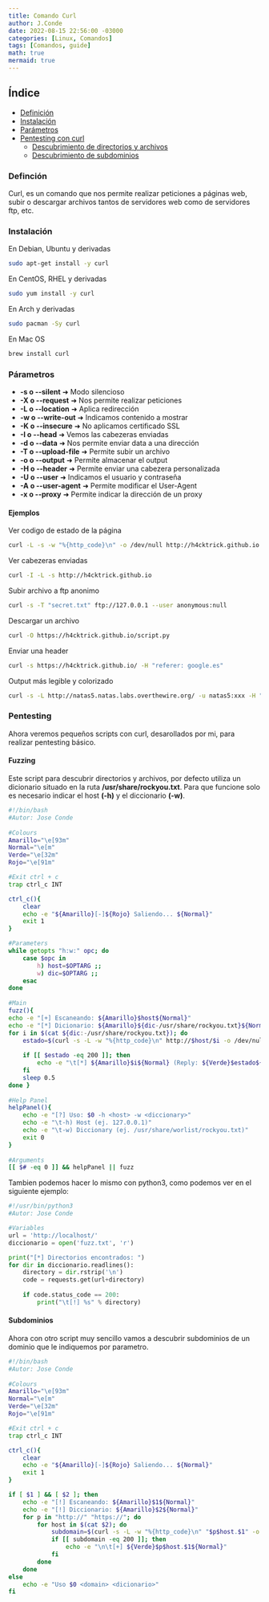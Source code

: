 ```yaml
---
title: Comando Curl
author: J.Conde
date: 2022-08-15 22:56:00 -03000 
categories: [Linux, Comandos]
tags: [Comandos, guide]
math: true
mermaid: true
---
```


## Índice
- [Definición](#definción)
- [Instalación](#instalación)
- [Parámetros](#párametros)
- [Pentesting con curl](#pentesting)
  - [Descubrimiento de directorios y archivos](#fuzzing)
  - [Descubrimiento de subdominios](#subdominios)


### Definción
Curl, es un comando que nos permite realizar peticiones a páginas web, subir o descargar archivos tantos de servidores
web como de servidores ftp, etc. 

### Instalación 
En Debian, Ubuntu y derivadas
```bash
sudo apt-get install -y curl
```
En CentOS, RHEL y derivadas
```bash
sudo yum install -y curl
```
En Arch y derivadas
```bash
sudo pacman -Sy curl
```
En Mac OS
```bash
brew install curl
```

### Párametros
- **-s o \--silent** ➜ Modo silencioso
- **-X o \--request** ➜ Nos permite realizar peticiones
- **-L o \--location** ➜ Aplica redirección 
- **-w o \--write-out** ➜ Indicamos contenido a mostrar
- **-K o \--insecure** ➜ No aplicamos certificado SSL 
- **-I o \--head** ➜ Vemos las cabezeras enviadas
- **-d o \--data** ➜ Nos permite enviar data a una dirección
- **-T o \--upload-file** ➜ Permite subir un archivo
- **-o o \--output** ➜ Permite almacenar el output
- **-H o \--header** ➜ Permite enviar una cabezera personalizada
- **-U o \--user** ➜ Indicamos el usuario y contraseña 
- **-A o \--user-agent** ➜ Permite modificar el User-Agent 
- **-x o \--proxy** ➜ Permite indicar la dirección de un proxy

#### Ejemplos
Ver codigo de estado de la página 
```bash
curl -L -s -w "%{http_code}\n" -o /dev/null http://h4cktrick.github.io
```
Ver cabezeras enviadas 
```bash
curl -I -L -s http://h4cktrick.github.io
```
Subir archivo a ftp anonimo
```bash
curl -s -T "secret.txt" ftp://127.0.0.1 --user anonymous:null
```
Descargar un archivo 
```bash
curl -O https://h4cktrick.github.io/script.py
```

Enviar una header 
```bash
curl -s https://h4cktrick.github.io/ -H "referer: google.es"
```

Output más legible y colorizado
```bash
curl -s -L http://natas5.natas.labs.overthewire.org/ -u natas5:xxx -H "Cookie: loggedin=1" | htmlq -p | batcat -l html
```

### Pentesting
Ahora veremos pequeños scripts con curl, desarollados por mi, para realizar pentesting básico. 
#### Fuzzing
Este script para descubrir directorios y archivos, por defecto utiliza un dicionario situado en la ruta **/usr/share/rockyou.txt**. 
Para que funcione solo es necesario indicar el host **(-h)** y el diccionario **(-w)**.
```bash
#!/bin/bash
#Autor: Jose Conde
 
#Colours
Amarillo="\e[93m"
Normal="\e[m"
Verde="\e[32m"
Rojo="\e[91m"

#Exit ctrl + c 
trap ctrl_c INT

ctrl_c(){
	clear
	echo -e "${Amarillo}[-]${Rojo} Saliendo... ${Normal}"
	exit 1
}

#Parameters
while getopts "h:w:" opc; do
    case $opc in
        h) host=$OPTARG ;;
        w) dic=$OPTARG ;;
    esac
done
 
#Main
fuzz(){
echo -e "[+] Escaneando: ${Amarillo}$host${Normal}"
echo -e "[*] Dicionario: ${Amarillo}${dic-/usr/share/rockyou.txt}${Normal}\n"
for i in $(cat ${dic:-/usr/share/rockyou.txt}); do
    estado=$(curl -s -L -w "%{http_code}\n" http://$host/$i -o /dev/null &)
 
    if [[ $estado -eq 200 ]]; then
        echo -e "\t[*] ${Amarillo}$i${Normal} (Reply: ${Verde}$estado${Normal})"
    fi
    sleep 0.5
done }
 
#Help Panel
helpPanel(){
    echo -e "[?] Uso: $0 -h <host> -w <diccionary>"
    echo -e "\t-h) Host (ej. 127.0.0.1)"
    echo -e "\t-w) Diccionary (ej. /usr/share/worlist/rockyou.txt)"
    exit 0
}
 
#Arguments
[[ $# -eq 0 ]] && helpPanel || fuzz
```
Tambien podemos hacer lo mismo con python3, como podemos ver en el siguiente ejemplo: 
```python
#!/usr/bin/python3
#Autor: Jose Conde 

#Variables
url = 'http://localhost/'
diccionario = open('fuzz.txt', 'r')

print("[*] Directorios encontrados: ")
for dir in diccionario.readlines():
	directory = dir.rstrip('\n')
	code = requests.get(url+directory)
	
	if code.status_code == 200: 
		print("\t[!] %s" % directory)
```

#### Subdominios
Ahora con otro script muy sencillo vamos a descubrir subdominios de un dominio que le indiquemos por parametro.
```bash 
#!/bin/bash
#Autor: Jose Conde
 
#Colours
Amarillo="\e[93m"
Normal="\e[m"
Verde="\e[32m"
Rojo="\e[91m"

#Exit ctrl + c 
trap ctrl_c INT

ctrl_c(){
	clear
	echo -e "${Amarillo}[-]${Rojo} Saliendo... ${Normal}"
	exit 1
}

if [ $1 ] && [ $2 ]; then
    echo -e "[!] Escaneando: ${Amarillo}$1${Normal}"
    echo -e "[!] Diccionario: ${Amarillo}$2${Normal}"
    for p in "http://" "https://"; do
        for host in $(cat $2); do
            subdomain=$(curl -s -L -w "%{http_code}\n" "$p$host.$1" -o /dev/null -k)
            if [[ subdomain -eq 200 ]]; then
                echo -e "\n\t[+] ${Verde}$p$host.$1${Normal}"
            fi
        done
    done
else
    echo -e "Uso $0 <domain> <dicionario>"
fi
```
